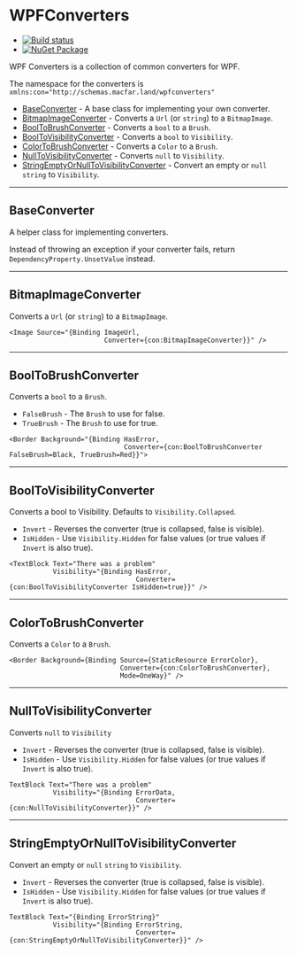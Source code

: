 # WPFConverters

- [![Build status](https://ci.appveyor.com/api/projects/status/lbawgdvn3k5omfcw?svg=true)](https://ci.appveyor.com/project/distantcam/wpfconverters)
- [![NuGet Package](https://img.shields.io/nuget/v/WPFConverters.svg)](https://www.nuget.org/packages/WPFConverters/)


WPF Converters is a collection of common converters for WPF.

The namespace for the converters is `xmlns:con="http://schemas.macfar.land/wpfconverters"`

- [BaseConverter](#baseconverter) - A base class for implementing your own converter.
- [BitmapImageConverter](#bitmapimageconverter) - Converts a `Url` (or `string`) to a `BitmapImage`.
- [BoolToBrushConverter](#booltobrushconverter) - Converts a `bool` to a `Brush`.
- [BoolToVisibilityConverter](#booltovisibilityconverter) - Converts a `bool` to `Visibility`.
- [ColorToBrushConverter](#colortobrushconverter) - Converts a `Color` to a `Brush`.
- [NullToVisibilityConverter](#nulltovisibilityconverter) - Converts `null` to `Visibility`.
- [StringEmptyOrNullToVisibilityConverter](#stringemptyornulltovisibilityconverter) - Convert an empty or `null` `string` to `Visibility`.

---

## BaseConverter

A helper class for implementing converters.

Instead of throwing an exception if your converter fails, return `DependencyProperty.UnsetValue` instead.

---

## BitmapImageConverter

Converts a `Url` (or `string`) to a `BitmapImage`.

```
<Image Source="{Binding ImageUrl,
                        Converter={con:BitmapImageConverter}}" />
```

---

## BoolToBrushConverter

Converts a `bool` to a `Brush`.

- `FalseBrush` - The `Brush` to use for false.
- `TrueBrush` - The `Brush` to use for true.

```
<Border Background="{Binding HasError,
                             Converter={con:BoolToBrushConverter FalseBrush=Black, TrueBrush=Red}}">
```

---

## BoolToVisibilityConverter

Converts a bool to Visibility. Defaults to `Visibility.Collapsed`.

- `Invert` - Reverses the converter (true is collapsed, false is visible).
- `IsHidden` - Use `Visibility.Hidden` for false values (or true values if `Invert` is also true).

```
<TextBlock Text="There was a problem"
           Visibility="{Binding HasError,
                                Converter={con:BoolToVisibilityConverter IsHidden=true}}" />
```

---

## ColorToBrushConverter

Converts a `Color` to a `Brush`.

```
<Border Background={Binding Source={StaticResource ErrorColor},
                            Converter={con:ColorToBrushConverter},
                            Mode=OneWay}" />
```
---

## NullToVisibilityConverter

Converts `null` to `Visibility`

- `Invert` - Reverses the converter (true is collapsed, false is visible).
- `IsHidden` - Use `Visibility.Hidden` for false values (or true values if `Invert` is also true).

```
TextBlock Text="There was a problem"
           Visibility="{Binding ErrorData,
                                Converter={con:NullToVisibilityConverter}}" />
```

---

## StringEmptyOrNullToVisibilityConverter

Convert an empty or `null` `string` to `Visibility`.

- `Invert` - Reverses the converter (true is collapsed, false is visible).
- `IsHidden` - Use `Visibility.Hidden` for false values (or true values if `Invert` is also true).

```
TextBlock Text="{Binding ErrorString}"
           Visibility="{Binding ErrorString,
                                Converter={con:StringEmptyOrNullToVisibilityConverter}}" />
```